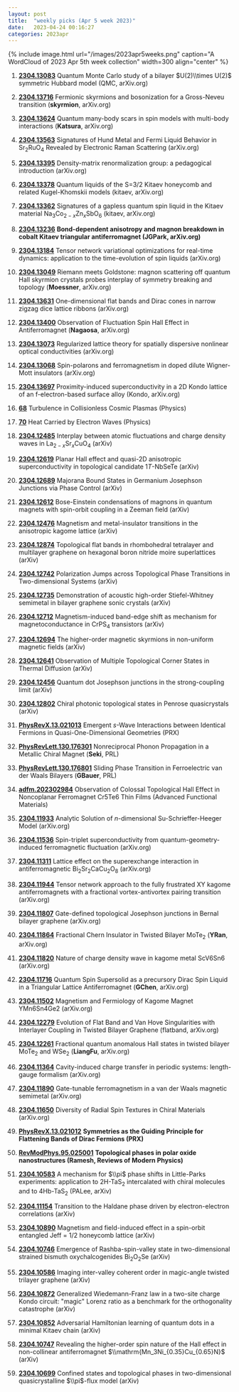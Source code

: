 ```yaml
---
layout: post
title:  "weekly picks (Apr 5 week 2023)"
date:   2023-04-24 00:16:27
categories: 2023apr
---
```



{% include image.html url="/images/2023apr5weeks.png" caption="A WordCloud of 2023 Apr 5th week collection" width=300 align="center" %}



1. **[2304.13083](http://arxiv.org/abs/2304.13083)** Quantum Monte Carlo study of a bilayer $U(2)\\times U(2)$ symmetric Hubbard model (QMC, arXiv.org)

1. **[2304.13716](http://arxiv.org/abs/2304.13716)** Fermionic skyrmions and bosonization for a Gross-Neveu transition (**skyrmion**, arXiv.org)

1. **[2304.13624](http://arxiv.org/abs/2304.13624)** Quantum many-body scars in spin models with multi-body interactions (**Katsura**, arXiv.org)

1. **[2304.13563](http://arxiv.org/abs/2304.13563)** Signatures of Hund Metal and Fermi Liquid Behavior in Sr$_2$RuO$_4$ Revealed by Electronic Raman Scattering (arXiv.org)

1. **[2304.13395](http://arxiv.org/abs/2304.13395)** Density-matrix renormalization group: a pedagogical introduction (arXiv.org)

1. **[2304.13378](http://arxiv.org/abs/2304.13378)** Quantum liquids of the S=3/2 Kitaev honeycomb and related Kugel-Khomskii models (kitaev, arXiv.org)

1. **[2304.13362](http://arxiv.org/abs/2304.13362)** Signatures of a gapless quantum spin liquid in the Kitaev material Na$_3$Co$_{2-x}$Zn$_x$SbO$_6$ (kitaev, arXiv.org)

1. **[2304.13236](http://arxiv.org/abs/2304.13236)** **Bond-dependent anisotropy and magnon breakdown in cobalt Kitaev triangular antiferromagnet (JGPark, arXiv.org)**

1. **[2304.13184](http://arxiv.org/abs/2304.13184)** Tensor network variational optimizations for real-time dynamics: application to the time-evolution of spin liquids (arXiv.org)

1. **[2304.13049](http://arxiv.org/abs/2304.13049)** Riemann meets Goldstone: magnon scattering off quantum Hall skyrmion crystals probes interplay of symmetry breaking and topology (**Moessner**, arXiv.org)

1. **[2304.13631](http://arxiv.org/abs/2304.13631)** One-dimensional flat bands and Dirac cones in narrow zigzag dice lattice ribbons (arXiv.org)

1. **[2304.13400](http://arxiv.org/abs/2304.13400)** Observation of Fluctuation Spin Hall Effect in Antiferromagnet (**Nagaosa**, arXiv.org)

1. **[2304.13073](http://arxiv.org/abs/2304.13073)** Regularized lattice theory for spatially dispersive nonlinear optical conductivities (arXiv.org)

1. **[2304.13068](http://arxiv.org/abs/2304.13068)** Spin-polarons and ferromagnetism in doped dilute Wigner-Mott insulators (arXiv.org)



1. **[2304.13697](https://arxiv.org/abs/2304.13697)** Proximity-induced superconductivity in a 2D Kondo lattice of an f-electron-based surface alloy (Kondo, arXiv.org)




1. **[68](https://physics.aps.org/articles/v16/68)** Turbulence in Collisionless Cosmic Plasmas (Physics)

1. **[70](https://physics.aps.org/articles/v16/70)** Heat Carried by Electron Waves (Physics)




1. **[2304.12485](http://arxiv.org/abs/2304.12485)** Interplay between atomic fluctuations and charge density waves in La$_{2-x}$Sr$_{x}$CuO$_{4}$ (arXiv)

1. **[2304.12619](http://arxiv.org/abs/2304.12619)** Planar Hall effect and quasi-2D anisotropic superconductivity in topological candidate 1$T$-NbSeTe (arXiv)

1. **[2304.12689](http://arxiv.org/abs/2304.12689)** Majorana Bound States in Germanium Josephson Junctions via Phase Control (arXiv)

1. **[2304.12612](http://arxiv.org/abs/2304.12612)** Bose-Einstein condensations of magnons in quantum magnets with spin-orbit coupling in a Zeeman field (arXiv)

1. **[2304.12476](http://arxiv.org/abs/2304.12476)** Magnetism and metal-insulator transitions in the anisotropic kagome lattice (arXiv)

1. **[2304.12874](http://arxiv.org/abs/2304.12874)** Topological flat bands in rhombohedral tetralayer and multilayer graphene on hexagonal boron nitride moire superlattices (arXiv)

1. **[2304.12742](http://arxiv.org/abs/2304.12742)** Polarization Jumps across Topological Phase Transitions in Two-dimensional Systems (arXiv)

1. **[2304.12735](http://arxiv.org/abs/2304.12735)** Demonstration of acoustic high-order Stiefel-Whitney semimetal in bilayer graphene sonic crystals (arXiv)

1. **[2304.12712](http://arxiv.org/abs/2304.12712)** Magnetism-induced band-edge shift as mechanism for magnetoconductance in CrPS$_4$ transistors (arXiv)

1. **[2304.12694](http://arxiv.org/abs/2304.12694)** The higher-order magnetic skyrmions in non-uniform magnetic fields (arXiv)

1. **[2304.12641](http://arxiv.org/abs/2304.12641)** Observation of Multiple Topological Corner States in Thermal Diffusion (arXiv)

1. **[2304.12456](http://arxiv.org/abs/2304.12456)** Quantum dot Josephson junctions in the strong-coupling limit (arXiv)

1. **[2304.12802](http://arxiv.org/abs/2304.12802)** Chiral photonic topological states in Penrose quasicrystals (arXiv)





1. **[PhysRevX.13.021013](https://link.aps.org/doi/10.1103/PhysRevX.13.021013)** Emergent $s$-Wave Interactions between Identical Fermions in Quasi-One-Dimensional Geometries (PRX)

1. **[PhysRevLett.130.176301](https://link.aps.org/doi/10.1103/PhysRevLett.130.176301)** Nonreciprocal Phonon Propagation in a Metallic Chiral Magnet (**Seki**, PRL)

1. **[PhysRevLett.130.176801](https://link.aps.org/doi/10.1103/PhysRevLett.130.176801)** Sliding Phase Transition in Ferroelectric van der Waals Bilayers (**GBauer**, PRL)




1. **[adfm.202302984](https://onlinelibrary.wiley.com/doi/abs/10.1002/adfm.202302984)** Observation of Colossal Topological Hall Effect in Noncoplanar Ferromagnet Cr5Te6 Thin Films (Advanced Functional Materials)



1. **[2304.11933](http://arxiv.org/abs/2304.11933)** Analytic Solution of $n$-dimensional Su-Schrieffer-Heeger Model (arXiv.org)

1. **[2304.11536](http://arxiv.org/abs/2304.11536)** Spin-triplet superconductivity from quantum-geometry-induced ferromagnetic fluctuation (arXiv.org)

1. **[2304.11311](http://arxiv.org/abs/2304.11311)** Lattice effect on the superexchange interaction in antiferromagnetic Bi$_2$Sr$_2$CaCu$_2$O$_8$ (arXiv.org)

1. **[2304.11944](http://arxiv.org/abs/2304.11944)** Tensor network approach to the fully frustrated XY kagome antiferromagnets with a fractional vortex-antivortex pairing transition (arXiv.org)

1. **[2304.11807](http://arxiv.org/abs/2304.11807)** Gate-defined topological Josephson junctions in Bernal bilayer graphene (arXiv.org)

1. **[2304.11864](http://arxiv.org/abs/2304.11864)** Fractional Chern Insulator in Twisted Bilayer MoTe$_2$ (**YRan**, arXiv.org)

1. **[2304.11820](http://arxiv.org/abs/2304.11820)** Nature of charge density wave in kagome metal ScV6Sn6 (arXiv.org)

1. **[2304.11716](http://arxiv.org/abs/2304.11716)** Quantum Spin Supersolid as a precursory Dirac Spin Liquid in a Triangular Lattice Antiferromagnet (**GChen**, arXiv.org)

1. **[2304.11502](http://arxiv.org/abs/2304.11502)** Magnetism and Fermiology of Kagome Magnet YMn6Sn4Ge2 (arXiv.org)

1. **[2304.12279](http://arxiv.org/abs/2304.12279)** Evolution of Flat Band and Van Hove Singularities with Interlayer Coupling in Twisted Bilayer Graphene (flatband, arXiv.org)

1. **[2304.12261](http://arxiv.org/abs/2304.12261)** Fractional quantum anomalous Hall states in twisted bilayer MoTe$_2$ and WSe$_2$ (**LiangFu**, arXiv.org)

1. **[2304.11364](http://arxiv.org/abs/2304.11364)** Cavity-induced charge transfer in periodic systems: length-gauge formalism (arXiv.org)

1. **[2304.11890](http://arxiv.org/abs/2304.11890)** Gate-tunable ferromagnetism in a van der Waals magnetic semimetal (arXiv.org)

1. **[2304.11650](http://arxiv.org/abs/2304.11650)** Diversity of Radial Spin Textures in Chiral Materials (arXiv.org)

1. **[PhysRevX.13.021012](https://link.aps.org/doi/10.1103/PhysRevX.13.021012)** **Symmetries as the Guiding Principle for Flattening Bands of Dirac Fermions (PRX)**



1. **[RevModPhys.95.025001](https://link.aps.org/doi/10.1103/RevModPhys.95.025001)** **Topological phases in polar oxide nanostructures (Ramesh, Reviews of Modern Physics)**



1. **[2304.10583](http://arxiv.org/abs/2304.10583)** A mechanism for $\\pi$ phase shifts in Little-Parks experiments: application to 2H-TaS$_2$ intercalated with chiral molecules and to 4Hb-TaS$_2$ (PALee, arXiv)

1. **[2304.11154](http://arxiv.org/abs/2304.11154)** Transition to the Haldane phase driven by electron-electron correlations (arXiv)

1. **[2304.10890](http://arxiv.org/abs/2304.10890)** Magnetism and field-induced effect in a spin-orbit entangled Jeff = 1/2 honeycomb lattice (arXiv)

1. **[2304.10746](http://arxiv.org/abs/2304.10746)** Emergence of Rashba-spin-valley state in two-dimensional strained bismuth oxychalcogenides Bi$_{2}$O$_{2}$Se (arXiv)

1. **[2304.10586](http://arxiv.org/abs/2304.10586)** Imaging inter-valley coherent order in magic-angle twisted trilayer graphene (arXiv)

1. **[2304.10872](http://arxiv.org/abs/2304.10872)** Generalized Wiedemann-Franz law in a two-site charge Kondo circuit: \"magic\" Lorenz ratio as a benchmark for the orthogonality catastrophe (arXiv)

1. **[2304.10852](http://arxiv.org/abs/2304.10852)** Adversarial Hamiltonian learning of quantum dots in a minimal Kitaev chain (arXiv)

1. **[2304.10747](http://arxiv.org/abs/2304.10747)** Revealing the higher-order spin nature of the Hall effect in non-collinear antiferromagnet $\\mathrm{Mn_3Ni_{0.35}Cu_{0.65}N}$ (arXiv)

1. **[2304.10699](http://arxiv.org/abs/2304.10699)** Confined states and topological phases in two-dimensional quasicrystalline $\\pi$-flux model (arXiv)
